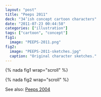 ```yaml
---
layout: "post"
title: "Peeps 2011"
deck: "34’ish concept cartoon characters"
date: "2011-07-23 00:44:58"
categories: ["illustration"]
tags: ["cartoon", "concept"]
fig1:
  image: "PEEPS-2011.png"
fig2:
  image: "PEEPS-2011-sketches.jpg"
  caption: "Original character sketches."
---
```


{% nada fig1 wrap="scroll" %}

{% nada fig2 wrap="scroll" %}

See also: [Peeps 2004](2004-05-03-peeps-2004)
